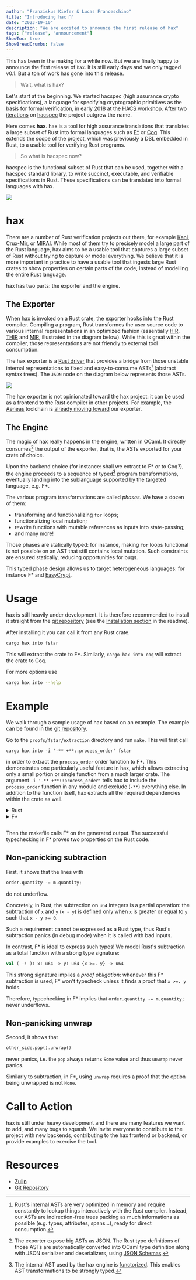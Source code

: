 ```yaml
---
author: "Franziskus Kiefer & Lucas Franceschino"
title: "Introducing hax 🎂"
date: "2023-19-10"
description: "We are excited to announce the first release of hax"
tags: ["release", "announcement"]
ShowToc: true
ShowBreadCrumbs: false
---
```


This has been in the making for a while now.
But we are finally happy to announce the first release of `hax`.
It is still early days and we only tagged v0.1.
But a ton of work has gone into this release.

> Wait, what is hax?

Let's start at the beginning.
We started hacspec (high assurance crypto specifications), a language for specifying
cryptographic primitives as the basis for formal verification, in early 2018 at
the [HACS workshop].
After two [iterations](https://github.com/hacs-workshop/hacspec) on [hacspec](https://github.com/hacspec/hacspec)
the project outgrew the name.

Here comes **hax**.
hax is a tool for high assurance translations that translates a large subset of
Rust into formal languages such as [F\*](https://www.fstar-lang.org/) or [Coq](https://coq.inria.fr/).
This extends the scope of the project, which was previously a DSL embedded in Rust,
to a usable tool for verifying Rust programs.

> So what is hacspec now?

hacspec is the functional subset of Rust that can be used, together with a hacspec
standard library, to write succinct, executable, and verifiable specifications in
Rust.
These specifications can be translated into formal languages with hax.

![](hax-high-level.png)

# hax

There are a number of Rust verification projects out there, for example [Kani], [Crux-Mir], or [MIRAI].
While most of them try to precisely model a large part of the Rust language,
hax aims to be a usable tool that captures a large subset of Rust without trying
to capture or model everything.
We believe that it is more important in practice to have a usable tool that ingests large
Rust crates to show properties on certain parts of the code, instead of modelling
the entire Rust language.

hax has two parts: the exporter and the engine.

## The Exporter

When hax is invoked on a Rust crate,
the exporter hooks into the Rust compiler.
Compiling a program,
Rust transformes the user source code
to various internal representations in an optimized fashion
(essentially [HIR], [THIR] and [MIR], illustrated in the diagram below).
While this is great within the compiler,
those representations are not friendly to external tool consumption.

The hax exporter is a
[Rust driver](https://rustc-dev-guide.rust-lang.org/rustc-driver.html)
that provides a bridge
from those unstable internal representations
to fixed and easy-to-consume ASTs[^1] (abstract syntax trees).
The `JSON` node on the diagram below represents those ASTs.

![](hax-low-level.png)

The hax exporter is not opinionated toward the hax project:
it can be used as a frontend to the Rust compiler in other projects.
For example, the [Aeneas](https://github.com/AeneasVerif/aeneas) toolchain is
[already moving toward](https://github.com/AeneasVerif/aeneas/pull/35) our exporter.

## The Engine

The magic of hax really happens in the engine, written in OCaml.
It directly consumes[^2] the output of the exporter, that is,
the ASTs exported for your crate of choice.

Upon the backend choice (for instance: shall we extract to F\* or to
Coq?), the engine proceeds to a sequence of typed[^3] program
transformations, eventually landing into the sublanguage supported by
the targeted language, e.g. F\*.

The various program transformations are called _phases_. We have a
dozen of them:

- transforming and functionalizing `for` loops;
- functionalizing local mutation;
- rewrite functions with mutable references as inputs into state-passing;
- and many more!

Those phases are statically typed: for instance, making `for` loops
functional is not possible on an AST that still contains local
mutation. Such constraints are ensured statically, reducing
opportunities for bugs.

This typed phase design allows us to target heterogeneous languages:
for instance F\* and [EasyCrypt](mhttps://github.com/EasyCrypt/easycrypt).

# Usage

hax is still heavily under development.
It is therefore recommended to install it straight from the [git repository]
(see the [Installation section](https://github.com/hacspec/hax#installation)
in the readme).

After installing it you can call it from any Rust crate.

```bash
cargo hax into fstar
```

This will extract the crate to F\*.
Similarly, `cargo hax into coq` will extract the crate to Coq.

For more options use

```bash
cargo hax into --help
```

# Example

We walk through a sample usage of hax based on an example.
The example can be found in the [git repository](https://github.com/hacspec/hax/tree/main/examples/lob).

Go to the `proofs/fstar/extraction` directory and run `make`.
This will first call

```
cargo hax into -i '-** +**::process_order' fstar
```

in order to extract the `process_order` order function to F\*.
This demonstrates one particularly useful feature in hax, which allows extracting
only a small portion or single function from a much larger crate.
The argument `-i '-** +**::process_order'` tells hax to include the `process_order`
function in any module and exclude (`-**`) everything else.
In addition to the function itself, hax extracts all the required dependencies within
the crate as well.

<details>
<summary>Rust</summary>

```rust
fn process_order<T>(mut order: Order, other_side: &mut BinaryHeap<T>) -> (Vec<Match>, Option<Order>)
where
    T: Into<Order> + From<Order> + Ord + Clone,
{
    ...
    if let Some(m) = other_side
        .peek()
        .and_then(|other| Into::into(other.clone()).try_match(&order))
    {
        order.quantity -= m.quantity;
        let mut other: Order = Into::into(other_side.pop().unwrap());
        other.quantity -= m.quantity;
        if other.quantity > 0 {
            other_side.push(From::from(other.clone()));
        }
        matches.push(m);
    } else {
        done = true;
    }
    ...
}
```

</details>

<details>
<summary>F*</summary>

```ocaml
match
  Core.Option.impl__and_then (Alloc.Collections.Binary_heap.impl_10__peek other_side
      <:
      Core.Option.t_Option v_T)
    (fun other ->
        impl__Order__try_match (Core.Convert.f_into (Core.Clone.f_clone other <: v_T)
            <:
            t_Order)
          order
        <:
        Core.Option.t_Option t_Match)
  <:
  Core.Option.t_Option t_Match
with
| Core.Option.Option_Some m ->
  let order:t_Order = { order with f_quantity = order.f_quantity -! m.f_quantity } in
  let tmp0, out:(Alloc.Collections.Binary_heap.t_BinaryHeap v_T &
    Core.Option.t_Option v_T) =
    Alloc.Collections.Binary_heap.impl_9__pop other_side
  in
  let other_side:Alloc.Collections.Binary_heap.t_BinaryHeap v_T = tmp0 in
  let hoist1:Core.Option.t_Option v_T = out in
  let hoist2:v_T = Core.Option.impl__unwrap hoist1 in
  let (other: t_Order):t_Order = Core.Convert.f_into hoist2 in
  let other:t_Order = { other with f_quantity = other.f_quantity -! m.f_quantity } in
  let other_side:Alloc.Collections.Binary_heap.t_BinaryHeap v_T =
    if other.f_quantity >. 0uL
    then
      let other_side:Alloc.Collections.Binary_heap.t_BinaryHeap v_T =
        Alloc.Collections.Binary_heap.impl_9__push other_side
          (Core.Convert.f_from (Core.Clone.f_clone other <: t_Order) <: v_T)
      in
      other_side
    else other_side
  in
  let matches:Alloc.Vec.t_Vec t_Match Alloc.Alloc.t_Global =
    Alloc.Vec.impl_1__push matches m
  in
  done, matches, order, other_side
| _ ->
  let done:bool = true in
  done, matches, order, other_side
```

</details>

<pre></pre>

Then the makefile calls F\* on the generated output.
The successful typechecking in F\* proves two properties on the Rust code.

## Non-panicking subtraction

First, it shows that the lines with

```rust
order.quantity -= m.quantity;
```

do not underflow.

Concretely, in Rust, the subtraction on `u64` integers is a partial
operation: the subtraction of `x` and `y` (`x - y`) is defined only
when `x` is greater or equal to `y` such that `x - y >= 0`.

Such a requirement cannot be expressed as a Rust type, thus Rust's
subtraction panics (in debug mode) when it is called with bad
inputs.

In contrast, F\* is ideal to express such types! We model Rust's
subtraction as a total function with a strong type signature:

```ocaml
val ( -! ): x: u64 -> y: u64 {x >=. y} -> u64
```

This strong signature implies a _proof obligation_: whenever this F\*
subtraction is used, F\* won't typecheck unless it finds a proof that
`x >=. y` holds.

Therefore, typechecking in F\* implies that `order.quantity -= m.quantity;` never
underflows.

## Non-panicking unwrap

Second, it shows that

```rust
other_side.pop().unwrap()
```

never panics, i.e. the `pop` always returns `Some` value and thus `unwrap` never panics.

Similarly to subtraction, in F\*, using `unwrap` requires a proof that
the option being unwrapped is not `None`.

# Call to Action

hax is still under heavy development and there are many features we want to add, and many bugs to squash.
We invite everyone to contribute to the project with new backends, contributing to the hax frontend or backend, or provide examples to exercise the tool.

# Resources

- [Zulip]
- [Git Repository]

[hacs workshop]: https://www.hacs-workshop.org/
[git repository]: https://github.com/hacspec/hax
[zulip]: https://hacspec.zulipchat.com/
[MIR]: https://rustc-dev-guide.rust-lang.org/mir/index.html
[THIR]: https://rustc-dev-guide.rust-lang.org/thir.html
[HIR]: https://rustc-dev-guide.rust-lang.org/hir.html
[kani]: https://github.com/model-checking/kani
[crux-mir]: https://github.com/GaloisInc/crucible/tree/master/crux-mir
[mirai]: https://github.com/facebookexperimental/MIRAI

[^1]: Rust's internal ASTs are very optimized in memory and require constantly to lookup things interactively with the Rust compiler. Instead, our ASTs are indirection-free trees packing as much informations as possible (e.g. types, attributes, spans...), ready for direct consumption.
[^2]: The exporter expose big ASTs as JSON. The Rust type definitions of those ASTs are automatically converted into OCaml type definition along with JSON serializer and deserializers, using [JSON Schemas](https://json-schema.org/).
[^3]: The internal AST used by the hax engine is [functorized](https://ocaml.org/docs/functors). This enables AST transformations to be strongly typed.

